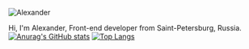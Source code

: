![Alexander](https://user-images.githubusercontent.com/74827598/171283438-eac99f39-594c-411e-9d54-4be2a5b5cf05.png)

Hi, I'm Alexander, Front-end developer from Saint-Petersburg, Russia.
[![Anurag's GitHub stats](https://github-readme-stats.vercel.app/api?username=Hittau)](https://github.com/Hittau/github-readme-stats) [![Top Langs](https://github-readme-stats.vercel.app/api/top-langs/?username=Hittau&layout=compact)](https://github.com/Hittau/github-readme-stats)
